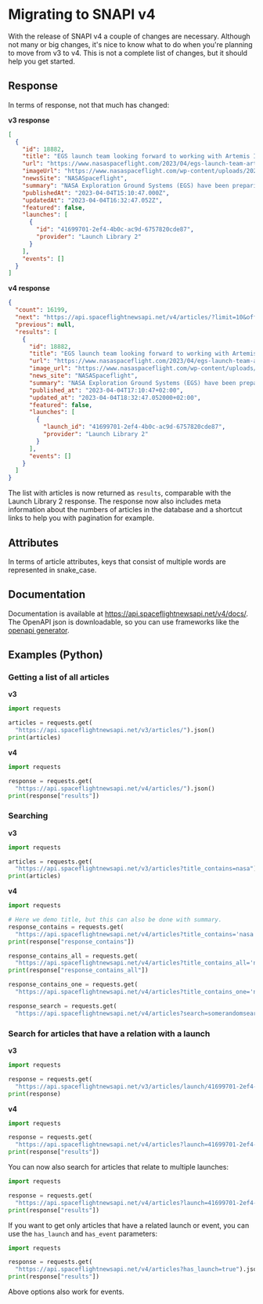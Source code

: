# Migrating to SNAPI v4

With the release of SNAPI v4 a couple of changes are necessary. Although not many or big changes, it's nice to know what
to do when you're planning to move from v3 to v4. This is not a complete list of changes, but it should help you get started.

## Response

In terms of response, not that much has changed:

**v3 response**

```json
[
  {
    "id": 18882,
    "title": "EGS launch team looking forward to working with Artemis II crew",
    "url": "https://www.nasaspaceflight.com/2023/04/egs-launch-team-artemis-ii/",
    "imageUrl": "https://www.nasaspaceflight.com/wp-content/uploads/2023/04/52790060302_221dc6d2af_k-1170x803.jpg",
    "newsSite": "NASASpaceflight",
    "summary": "NASA Exploration Ground Systems (EGS) have been preparing and planning for the Artemis II launch since before the flight crew was announced on April 3. Teams at the Kennedy Space Center (KSC) in Florida are looking forward to working closely with the four astronauts who will be the first to fly to the Moon in over 50 years.",
    "publishedAt": "2023-04-04T15:10:47.000Z",
    "updatedAt": "2023-04-04T16:32:47.052Z",
    "featured": false,
    "launches": [
      {
        "id": "41699701-2ef4-4b0c-ac9d-6757820cde87",
        "provider": "Launch Library 2"
      }
    ],
    "events": []
  }
]
```

**v4 response**

```json
{
  "count": 16199,
  "next": "https://api.spaceflightnewsapi.net/v4/articles/?limit=10&offset=10",
  "previous": null,
  "results": [
    {
      "id": 18882,
      "title": "EGS launch team looking forward to working with Artemis II crew",
      "url": "https://www.nasaspaceflight.com/2023/04/egs-launch-team-artemis-ii/",
      "image_url": "https://www.nasaspaceflight.com/wp-content/uploads/2023/04/52790060302_221dc6d2af_k-1170x803.jpg",
      "news_site": "NASASpaceflight",
      "summary": "NASA Exploration Ground Systems (EGS) have been preparing and planning for the Artemis II launch since before the flight crew was announced on April 3. Teams at the Kennedy Space Center (KSC) in Florida are looking forward to working closely with the four astronauts who will be the first to fly to the Moon in over 50 years.",
      "published_at": "2023-04-04T17:10:47+02:00",
      "updated_at": "2023-04-04T18:32:47.052000+02:00",
      "featured": false,
      "launches": [
        {
          "launch_id": "41699701-2ef4-4b0c-ac9d-6757820cde87",
          "provider": "Launch Library 2"
        }
      ],
      "events": []
    }
  ]
}
```

The list with articles is now returned as `results`, comparable with the Launch Library 2 response. The response now also
includes meta information about the numbers of articles in the database and a shortcut links to help you with pagination
for example.

## Attributes

In terms of article attributes, keys that consist of multiple words are represented in snake_case.

## Documentation

Documentation is available at https://api.spaceflightnewsapi.net/v4/docs/. The OpenAPI json is downloadable, so
you can use frameworks like the [openapi generator](https://openapi-generator.tech/).

## Examples (Python)
### Getting a list of all articles

**v3**
```python
import requests

articles = requests.get(
  "https://api.spaceflightnewsapi.net/v3/articles/").json()
print(articles)
```

**v4**
```python
import requests

response = requests.get(
  "https://api.spaceflightnewsapi.net/v4/articles/").json()
print(response["results"])
```

### Searching
**v3**
```python
import requests

articles = requests.get(
  "https://api.spaceflightnewsapi.net/v3/articles?title_contains=nasa").json()
print(articles)
```

**v4**
```python
import requests

# Here we demo title, but this can also be done with summary.
response_contains = requests.get(
  "https://api.spaceflightnewsapi.net/v4/articles?title_contains='nasa launches sls'").json()
print(response["response_contains"])

response_contains_all = requests.get(
  "https://api.spaceflightnewsapi.net/v4/articles?title_contains_all='nasa, dragon, spacex'").json()
print(response["response_contains_all"])

response_contains_one = requests.get(
  "https://api.spaceflightnewsapi.net/v4/articles?title_contains_one='nasa, dragon, spacex'").json()

response_search = requests.get(
  "https://api.spaceflightnewsapi.net/v4/articles?search=somerandomsearchphrase").json()
```

### Search for articles that have a relation with a launch
**v3**
```python
import requests

response = requests.get(
  "https://api.spaceflightnewsapi.net/v3/articles/launch/41699701-2ef4-4b0c-ac9d-6757820cde87").json()
print(response)
```

**v4**
```python
import requests

response = requests.get(
  "https://api.spaceflightnewsapi.net/v4/articles?launch=41699701-2ef4-4b0c-ac9d-6757820cde87").json()
print(response["results"])
```

You can now also search for articles that relate to multiple launches:
```python
import requests

response = requests.get(
  "https://api.spaceflightnewsapi.net/v4/articles?launch=41699701-2ef4-4b0c-ac9d-6757820cde87,d8bd2b25-129b-4ab7-95d9-fb8ad1fdd73e").json()
print(response["results"])
```

If you want to get only articles that have a related launch or event, you can use the `has_launch` and `has_event` parameters:
```python
import requests

response = requests.get(
  "https://api.spaceflightnewsapi.net/v4/articles?has_launch=true").json()
print(response["results"])
```

Above options also work for events.
